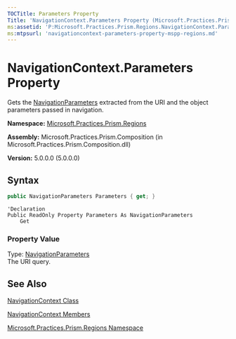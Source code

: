 ```yaml
---
TOCTitle: Parameters Property
Title: 'NavigationContext.Parameters Property (Microsoft.Practices.Prism.Regions)'
ms:assetid: 'P:Microsoft.Practices.Prism.Regions.NavigationContext.Parameters'
ms:mtpsurl: 'navigationcontext-parameters-property-mspp-regions.md'
---
```


# NavigationContext.Parameters Property

Gets the [NavigationParameters](/patterns-practices/reference/navigationparameters-class-mspp-regions) extracted from the URI and the object parameters passed in navigation.

**Namespace:** [Microsoft.Practices.Prism.Regions](/patterns-practices/reference/mspp-regions-namespace)

**Assembly:** Microsoft.Practices.Prism.Composition (in Microsoft.Practices.Prism.Composition.dll)

**Version:** 5.0.0.0 (5.0.0.0)

## Syntax
```C#
public NavigationParameters Parameters { get; }
```

```VB
'Declaration
Public ReadOnly Property Parameters As NavigationParameters
	Get
```

### Property Value

Type: [NavigationParameters](/patterns-practices/reference/navigationparameters-class-mspp-regions)  
The URI query.

## See Also

[NavigationContext Class](/patterns-practices/reference/navigationcontext-class-mspp-regions)

[NavigationContext Members](/patterns-practices/reference/navigationcontext-members-mspp-regions)

[Microsoft.Practices.Prism.Regions Namespace](/patterns-practices/reference/mspp-regions-namespace)

